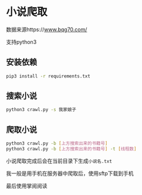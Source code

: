 # 小说爬取

数据来源https://www.bqg70.com/

支持python3

## 安装依赖

```bash
pip3 install -r requirements.txt
```

## 搜索小说

```bash
python3 crawl.py -s 我家娘子
```

## 爬取小说

```bash
python3 crawl.py -b [上方搜索出来的书籍号]
python3 crawl.py -b [上方搜索出来的书籍号] -t [线程数]
```

小说爬取完成后会在当前目录下生成`小说名.txt`

我一般是用手机在服务器中爬取后，使用sftp下载到手机

最后使用掌阅阅读